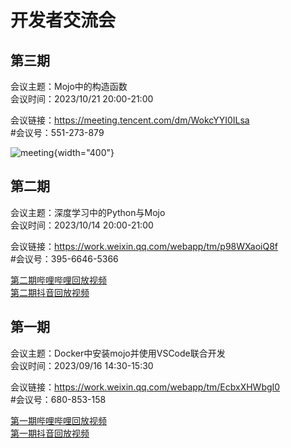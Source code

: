 # 开发者交流会

## 第三期
会议主题：Mojo中的构造函数  
会议时间：2023/10/21 20:00-21:00

会议链接：https://meeting.tencent.com/dm/WokcYYI0ILsa  
#会议号：551-273-879


![meeting](/img/mojodevelopermeeting3.png){width="400"}


## 第二期
会议主题：深度学习中的Python与Mojo  
会议时间：2023/10/14 20:00-21:00  
  
会议链接：https://work.weixin.qq.com/webapp/tm/p98WXaoiQ8f  
#会议号：395-6646-5366

[第二期哔哩哔哩回放视频](https://www.bilibili.com/video/BV1zh4y1q7Ec/)  
[第二期抖音回放视频](https://v.douyin.com/idyPTSPb/)


## 第一期

会议主题：Docker中安装mojo并使用VSCode联合开发  
会议时间：2023/09/16 14:30-15:30  

会议链接：https://work.weixin.qq.com/webapp/tm/EcbxXHWbgI0  
#会议号：680-853-158  
  

[第一期哔哩哔哩回放视频](https://www.bilibili.com/video/BV1wK4y1w7ru/)  
[第一期抖音回放视频](https://v.douyin.com/idyD58vQ/)